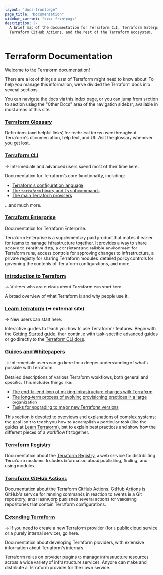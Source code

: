 ```yaml
---
layout: "docs-frontpage"
page_title: "Documentation"
sidebar_current: "docs-frontpage"
description: |-
  A brief map of the documentation for Terraform CLI, Terraform Enterprise, the
  Terraform GitHub Actions, and the rest of the Terraform ecosystem.
---
```


# Terraform Documentation

Welcome to the Terraform documentation!

There are a lot of things a user of Terraform might need to know about. To help you manage this information, we've divided the Terraform docs into several sections.

You can navigate the docs via this index page, or you can jump from section to section using the "Other Docs" area of the navigation sidebar, available in most areas of this site.

### [Terraform Glossary](/docs/glossary.html)

Definitions (and helpful links) for technical terms used throughout Terraform's documentation, help text, and UI. Visit the glossary whenever you get lost.

### [Terraform CLI](/docs/cli-index.html)

-> Intermediate and advanced users spend most of their time here.

Documentation for Terraform's core functionality, including:

- [Terraform's configuration language](/docs/configuration/index.html)
- [The `terraform` binary and its subcommands](/docs/commands/index.html)
- [The main Terraform providers](/docs/providers/index.html)

...and much more.

### [Terraform Enterprise](/docs/enterprise/index.html)

Documentation for Terraform Enterprise.

Terraform Enterprise is a supplementary paid product that makes it easier for teams to manage infrastructure together. It provides a way to share access to sensitive data, a consistent and reliable environment for Terraform runs, access controls for approving changes to infrastructure, a private registry for sharing Terraform modules, detailed policy controls for governing the contents of Terraform configurations, and more.

### [Introduction to Terraform](/intro/index.html)

-> Visitors who are curious about Terraform can start here.

A broad overview of what Terraform is and why people use it.

### [Learn Terraform](https://learn.hashicorp.com/terraform/) (➡︎ external site)

-> New users can start here.

Interactive guides to teach you how to use Terraform's features. Begin with the [Getting Started guide](https://learn.hashicorp.com/terraform/getting-started/install.html), then continue with task-specific advanced guides or go directly to the [Terraform CLI docs](/docs/cli-index.html).

### [Guides and Whitepapers](/guides/index.html)

-> Intermediate users can go here for a deeper understanding of what's possible with Terraform.

Detailed descriptions of various Terraform workflows, both general and specific. This includes things like:

- [The end-to-end loop of making infrastructure changes with Terraform](/guides/core-workflow.html)
- [The long-term process of evolving provisioning practices in a large organization](/docs/enterprise/guides/recommended-practices/index.html)
- [Tasks for upgrading to major new Terraform versions](/upgrade-guides/index.html)

This section is devoted to overviews and explanations of complex systems; the goal isn't to teach you how to accomplish a particular task (like the guides at [Learn Terraform](https://learn.hashicorp.com/terraform/)), but to explain best practices and show how the different pieces of a workflow fit together.

### [Terraform Registry](/docs/registry/index.html)

Documentation about the [Terraform Registry](https://registry.terraform.io/), a web service for distributing Terraform modules. Includes information about publishing, finding, and using modules.

### [Terraform GitHub Actions](/docs/github-actions/index.html)

Documentation about the Terraform GitHub Actions. [GitHub Actions](https://developer.github.com/actions) is GitHub's service for running commands in reaction to events in a Git repository, and HashiCorp publishes several actions for validating repositories that contain Terraform configurations.

### [Extending Terraform](/docs/extend/index.html)

-> If you need to create a new Terraform provider (for a public cloud service or a purely internal service), go here.

Documentation about developing Terraform providers, with extensive information about Terraform's internals.

Terraform relies on provider plugins to manage infrastructure resources across a wide variety of infrastructure services. Anyone can make and distribute a Terraform provider for their own service.

